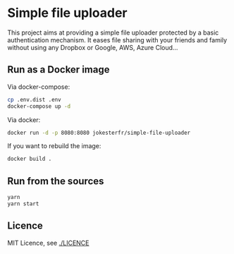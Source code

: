 # Simple file uploader

This project aims at providing a simple file uploader protected by a basic authentication mechanism. It eases file sharing with your friends and family without using any Dropbox or Google, AWS, Azure Cloud...

## Run as a Docker image

Via docker-compose:

```sh
cp .env.dist .env
docker-compose up -d
```

Via docker:

```sh
docker run -d -p 8080:8080 jokesterfr/simple-file-uploader
```

If you want to rebuild the image:

```sh
docker build .
```

## Run from the sources

```sh
yarn
yarn start
```

## Licence

MIT Licence, see [./LICENCE]()
